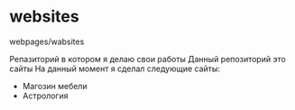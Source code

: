 # websites
webpages/wabsites

Репазиторий в котором я делаю свои работы
Данный репозиторий это сайты
На данный момент я сделал следующие сайты:
 - Магозин мебели
 - Астрология
